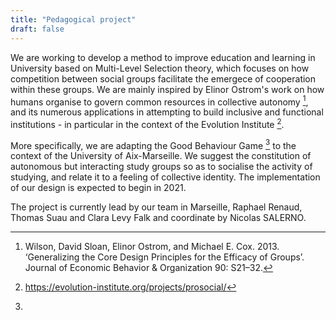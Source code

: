 ```yaml
---
title: "Pedagogical project"
draft: false
---
```


We are working to develop a method to improve education and learning in University based on Multi-Level Selection theory, which focuses on how competition between social groups facilitate the emergece of cooperation within these groups. We are mainly inspired by Elinor Ostrom's work on how humans organise to govern common resources in collective autonomy [^1], and its numerous applications in attempting to build inclusive and functional institutions - in particular in the context of the Evolution Institute [^2].

More specifically, we are adapting the Good Behaviour Game [^3] to the context of the University of Aix-Marseille. We suggest the constitution of autonomous but interacting study groups so as to socialise the activity of studying, and relate it to a feeling of collective identity. The implementation of our design is expected to begin in 2021.

The project is currently lead by our team in Marseille, Raphael Renaud, Thomas Suau and Clara Levy Falk and coordinate by Nicolas SALERNO.


[^1]: Wilson, David Sloan, Elinor Ostrom, and Michael E. Cox. 2013. ‘Generalizing the Core Design Principles for the Efficacy of Groups’. Journal of Economic Behavior & Organization 90: S21–32.

[^2]: https://evolution-institute.org/projects/prosocial/

[^3]:
